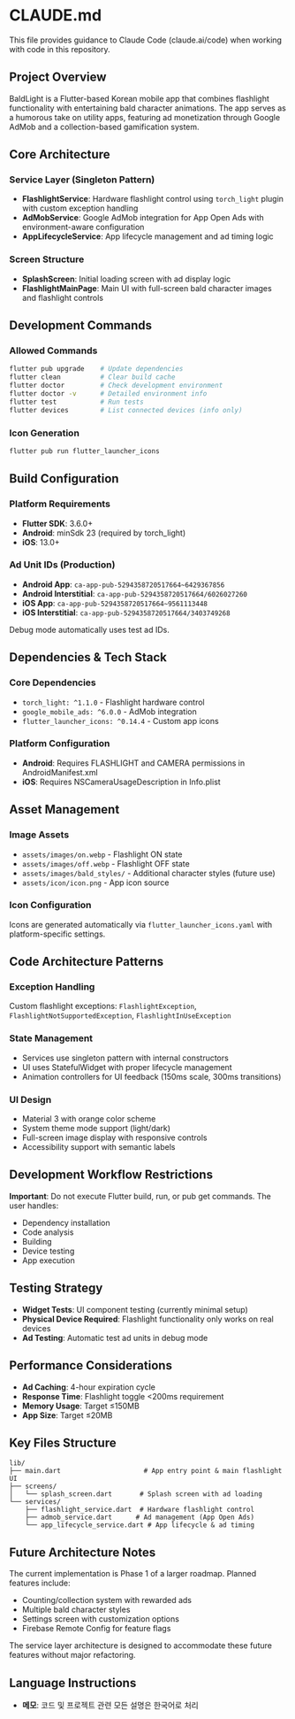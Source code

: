 # CLAUDE.md

This file provides guidance to Claude Code (claude.ai/code) when working with code in this repository.

## Project Overview

BaldLight is a Flutter-based Korean mobile app that combines flashlight functionality with entertaining bald character animations. The app serves as a humorous take on utility apps, featuring ad monetization through Google AdMob and a collection-based gamification system.

## Core Architecture

### Service Layer (Singleton Pattern)
- **FlashlightService**: Hardware flashlight control using `torch_light` plugin with custom exception handling
- **AdMobService**: Google AdMob integration for App Open Ads with environment-aware configuration
- **AppLifecycleService**: App lifecycle management and ad timing logic

### Screen Structure
- **SplashScreen**: Initial loading screen with ad display logic
- **FlashlightMainPage**: Main UI with full-screen bald character images and flashlight controls

## Development Commands

### Allowed Commands
```bash
flutter pub upgrade    # Update dependencies
flutter clean          # Clear build cache
flutter doctor         # Check development environment
flutter doctor -v      # Detailed environment info
flutter test           # Run tests
flutter devices        # List connected devices (info only)
```

### Icon Generation
```bash
flutter pub run flutter_launcher_icons
```

## Build Configuration

### Platform Requirements
- **Flutter SDK**: 3.6.0+
- **Android**: minSdk 23 (required by torch_light)
- **iOS**: 13.0+

### Ad Unit IDs (Production)
- **Android App**: `ca-app-pub-5294358720517664~6429367856`
- **Android Interstitial**: `ca-app-pub-5294358720517664/6026027260`
- **iOS App**: `ca-app-pub-5294358720517664~9561113448`
- **iOS Interstitial**: `ca-app-pub-5294358720517664/3403749268`

Debug mode automatically uses test ad IDs.

## Dependencies & Tech Stack

### Core Dependencies
- `torch_light: ^1.1.0` - Flashlight hardware control
- `google_mobile_ads: ^6.0.0` - AdMob integration
- `flutter_launcher_icons: ^0.14.4` - Custom app icons

### Platform Configuration
- **Android**: Requires FLASHLIGHT and CAMERA permissions in AndroidManifest.xml
- **iOS**: Requires NSCameraUsageDescription in Info.plist

## Asset Management

### Image Assets
- `assets/images/on.webp` - Flashlight ON state
- `assets/images/off.webp` - Flashlight OFF state
- `assets/images/bald_styles/` - Additional character styles (future use)
- `assets/icon/icon.png` - App icon source

### Icon Configuration
Icons are generated automatically via `flutter_launcher_icons.yaml` with platform-specific settings.

## Code Architecture Patterns

### Exception Handling
Custom flashlight exceptions: `FlashlightException`, `FlashlightNotSupportedException`, `FlashlightInUseException`

### State Management
- Services use singleton pattern with internal constructors
- UI uses StatefulWidget with proper lifecycle management
- Animation controllers for UI feedback (150ms scale, 300ms transitions)

### UI Design
- Material 3 with orange color scheme
- System theme mode support (light/dark)
- Full-screen image display with responsive controls
- Accessibility support with semantic labels

## Development Workflow Restrictions

**Important**: Do not execute Flutter build, run, or pub get commands. The user handles:
- Dependency installation
- Code analysis
- Building
- Device testing
- App execution

## Testing Strategy

- **Widget Tests**: UI component testing (currently minimal setup)
- **Physical Device Required**: Flashlight functionality only works on real devices
- **Ad Testing**: Automatic test ad units in debug mode

## Performance Considerations

- **Ad Caching**: 4-hour expiration cycle
- **Response Time**: Flashlight toggle <200ms requirement
- **Memory Usage**: Target ≤150MB
- **App Size**: Target ≤20MB

## Key Files Structure

```
lib/
├── main.dart                     # App entry point & main flashlight UI
├── screens/
│   └── splash_screen.dart       # Splash screen with ad loading
└── services/
    ├── flashlight_service.dart  # Hardware flashlight control
    ├── admob_service.dart      # Ad management (App Open Ads)
    └── app_lifecycle_service.dart # App lifecycle & ad timing
```

## Future Architecture Notes

The current implementation is Phase 1 of a larger roadmap. Planned features include:
- Counting/collection system with rewarded ads
- Multiple bald character styles
- Settings screen with customization options
- Firebase Remote Config for feature flags

The service layer architecture is designed to accommodate these future features without major refactoring.

## Language Instructions
- **메모**: 코드 및 프로젝트 관련 모든 설명은 한국어로 처리